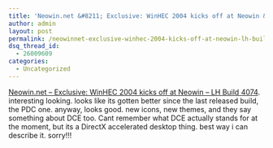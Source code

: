 ```yaml
---
title: 'Neowin.net &#8211; Exclusive: WinHEC 2004 kicks off at Neowin &#8211; LH Build 4074'
author: admin
layout: post
permalink: /neowinnet-exclusive-winhec-2004-kicks-off-at-neowin-lh-build-4074/
dsq_thread_id:
  - 26009609
categories:
  - Uncategorized
---
```

[Neowin.net &#8211; Exclusive: WinHEC 2004 kicks off at Neowin &#8211; LH Build 4074][1]. interesting looking. looks like its gotten better since the last released build, the PDC one. anyway, looks good. new icons, new themes, and they say something about DCE too. Cant remember what DCE actually stands for at the moment, but its a DirectX accelerated desktop thing. best way i can describe it. sorry!!!

 [1]: http://www.neowin.net/comments.php?category=main&id=19527